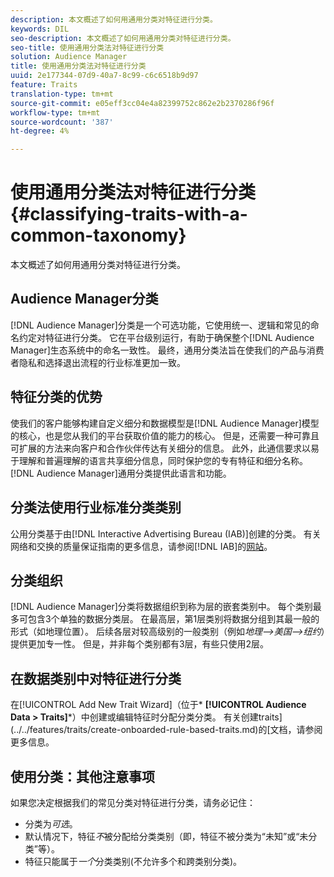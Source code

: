 ```yaml
---
description: 本文概述了如何用通用分类对特征进行分类。
keywords: DIL
seo-description: 本文概述了如何用通用分类对特征进行分类。
seo-title: 使用通用分类法对特征进行分类
solution: Audience Manager
title: 使用通用分类法对特征进行分类
uuid: 2e177344-07d9-40a7-8c99-c6c6518b9d97
feature: Traits
translation-type: tm+mt
source-git-commit: e05eff3cc04e4a82399752c862e2b2370286f96f
workflow-type: tm+mt
source-wordcount: '387'
ht-degree: 4%

---
```



# 使用通用分类法对特征进行分类 {#classifying-traits-with-a-common-taxonomy}

本文概述了如何用通用分类对特征进行分类。

## Audience Manager分类

<!-- c_common_taxonomy_about.xml -->

[!DNL Audience Manager]分类是一个可选功能，它使用统一、逻辑和常见的命名约定对特征进行分类。 它在平台级别运行，有助于确保整个[!DNL Audience Manager]生态系统中的命名一致性。 最终，通用分类法旨在使我们的产品与消费者隐私和选择退出流程的行业标准更加一致。

## 特征分类的优势

使我们的客户能够构建自定义细分和数据模型是[!DNL Audience Manager]模型的核心，也是您从我们的平台获取价值的能力的核心。 但是，还需要一种可靠且可扩展的方法来向客户和合作伙伴传达有关细分的信息。 此外，此通信要求以易于理解和普遍理解的语言共享细分信息，同时保护您的专有特征和细分名称。 [!DNL Audience Manager]通用分类提供此语言和功能。

## 分类法使用行业标准分类类别

公用分类基于由[!DNL Interactive Advertising Bureau (IAB)]创建的分类。 有关网络和交换的质量保证指南的更多信息，请参阅[!DNL IAB]的[网站](https://www.iab.net/iab_products_and_industry_services/508676/ne_guidelines)。

## 分类组织

[!DNL Audience Manager]分类将数据组织到称为层的嵌套类别中。 每个类别最多可包含3个单独的数据分类层。 在最高层，第1层类别将数据分组到其最一般的形式（如地理位置）。 后续各层对较高级别的一般类别（例如&#x200B;*地理—>美国—>纽约*）提供更加专一性。 但是，并非每个类别都有3层，有些只使用2层。

## 在数据类别中对特征进行分类

在[!UICONTROL Add New Trait Wizard]（位于* **[!UICONTROL Audience Data > Traits]***）中创建或编辑特征时分配分类分类。 有关创建traits](../../features/traits/create-onboarded-rule-based-traits.md)的[文档，请参阅更多信息。

## 使用分类：其他注意事项

如果您决定根据我们的常见分类对特征进行分类，请务必记住：

* 分类为&#x200B;*可选*。
* 默认情况下，特征&#x200B;*不*&#x200B;被分配给分类类别（即，特征不被分类为“未知”或“未分类”等）。
* 特征只能属于&#x200B;*一个*&#x200B;分类类别(不允许多个和跨类别分类)。